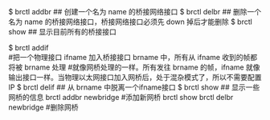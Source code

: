 <!-- TODO


bridge-utils


```text
# 启用IPv6
sysctl net.ipv6.conf.br0.disable_ipv6=0

# 开启自动配置
sysctl net.ipv6.conf.br0.autoconf=1

# 接受路由器的RA报文
sysctl net.ipv6.conf.br0.accept_ra=1

# 生成默认路由
sysctl net.ipv6.conf.br0.accept_ra_defrtr=1
```
-->
$ brctl addbr <name>     ## 创建一个名为 name 的桥接网络接口
$ brctl delbr <name>     ## 删除一个名为 name 的桥接网络接口，桥接网络接口必须先 down 掉后才能删除
$ brctl show             ## 显示目前所有的桥接接口

$ brctl addif <brname> <ifname>  
#把一个物理接口 ifname 加入桥接接口 brname 中，所有从 ifname 收到的帧都将被 brname 处理
#就像网桥处理的一样。所有发往 brname 的帧，ifname 就像输出接口一样。当物理以太网接口加入网桥后，处于混杂模式了，所以不需要配置IP
$ brctl delif <brname> <ifname>    ## 从 brname 中脱离一个ifname接口
$ brctl show <brname>              ## 显示一些网桥的信息
brctl addbr newbridge			 #添加新网桥
brctl show
brctl delbr newbridge      #删除网桥